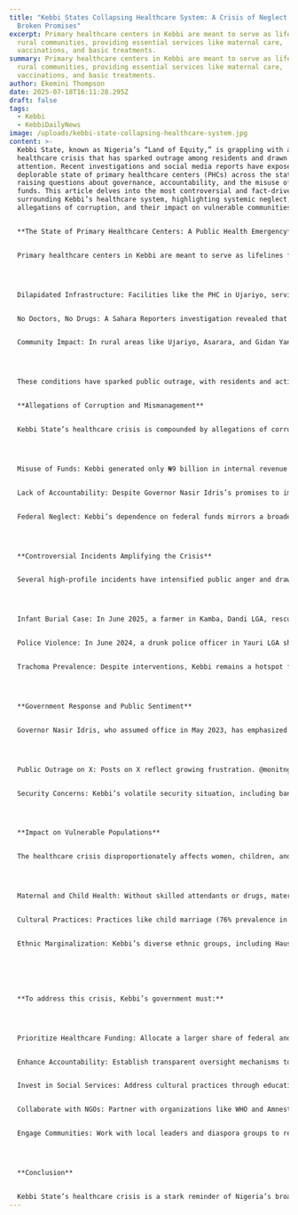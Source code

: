 ```yaml
---
title: "Kebbi States Collapsing Healthcare System: A Crisis of Neglect and
  Broken Promises"
excerpt: Primary healthcare centers in Kebbi are meant to serve as lifelines for
  rural communities, providing essential services like maternal care,
  vaccinations, and basic treatments.
summary: Primary healthcare centers in Kebbi are meant to serve as lifelines for
  rural communities, providing essential services like maternal care,
  vaccinations, and basic treatments.
author: Ekemini Thompson
date: 2025-07-18T16:11:28.295Z
draft: false
tags:
  - Kebbi
  - KebbiDailyNews
image: /uploads/kebbi-state-collapsing-healthcare-system.jpg
content: >-
  Kebbi State, known as Nigeria’s “Land of Equity,” is grappling with a dire
  healthcare crisis that has sparked outrage among residents and drawn national
  attention. Recent investigations and social media reports have exposed the
  deplorable state of primary healthcare centers (PHCs) across the state,
  raising questions about governance, accountability, and the misuse of public
  funds. This article delves into the most controversial and fact-driven issues
  surrounding Kebbi’s healthcare system, highlighting systemic neglect,
  allegations of corruption, and their impact on vulnerable communities.


  **The State of Primary Healthcare Centers: A Public Health Emergency**


  Primary healthcare centers in Kebbi are meant to serve as lifelines for rural communities, providing essential services like maternal care, vaccinations, and basic treatments. However, recent reports paint a grim picture:




  Dilapidated Infrastructure: Facilities like the PHC in Ujariyo, serving over 1,500 residents, are in total disrepair. Leaking roofs, broken equipment, and unsanitary conditions render them unusable. The PHC in Dabire, Argungu LGA, lacks functional toilets, forcing patients to use open spaces, compromising dignity and hygiene.


  No Doctors, No Drugs: A Sahara Reporters investigation revealed that many PHCs, including those in Birnin Kebbi, lack doctors and essential medications. Women risk their lives giving birth in facilities without skilled attendants or emergency equipment, contributing to Nigeria’s high maternal mortality rate of 512 deaths per 100,000 live births.


  Community Impact: In rural areas like Ujariyo, Asarara, and Gidan Yange, residents must travel long distances to access care, often at great personal cost. The absence of functional PHCs exacerbates preventable diseases like trachoma, which remains prevalent despite interventions.




  These conditions have sparked public outrage, with residents and activists on X platforms accusing the state government of neglecting healthcare despite federal allocations.


  **Allegations of Corruption and Mismanagement**


  Kebbi State’s healthcare crisis is compounded by allegations of corruption and mismanagement, fueling controversy:




  Misuse of Funds: Kebbi generated only ₦9 billion in internal revenue in 2022, relying heavily on federal allocations. Critics argue that these funds are not reaching critical sectors like healthcare. Posts on X have highlighted the state government’s purchase of 2023 model cars for officials while PHCs collapse, raising questions about priorities.


  Lack of Accountability: Despite Governor Nasir Idris’s promises to improve healthcare, there is little evidence of progress. The inauguration of the 10th Kebbi State Assembly in 2023 was touted as a step toward better governance, but activists argue that oversight mechanisms remain weak.


  Federal Neglect: Kebbi’s dependence on federal funds mirrors a broader national issue. Nigeria’s 2023 demonetization policy and fuel subsidy removal, implemented under President Bola Tinubu, have strained state economies, limiting resources for social services. However, critics argue that Kebbi’s leadership has failed to prioritize healthcare within these constraints.




  **Controversial Incidents Amplifying the Crisis**


  Several high-profile incidents have intensified public anger and drawn attention to Kebbi’s healthcare and social challenges:




  Infant Burial Case: In June 2025, a farmer in Kamba, Dandi LGA, rescued a newborn girl buried alive on his farmland. This shocking act, linked to cultural practices or desperation, underscores the lack of social services and healthcare support for vulnerable mothers.


  Police Violence: In June 2024, a drunk police officer in Yauri LGA shot and killed 20-year-old orphan Ahmed Ibrahim, highlighting issues of law enforcement misconduct and lack of oversight. Such incidents divert attention from healthcare reforms and erode public trust.


  Trachoma Prevalence: Despite interventions, Kebbi remains a hotspot for trachoma, a preventable eye disease. Surveys from 2014–2016 showed progress, but the lack of sustained investment in water, sanitation, and healthcare infrastructure has hindered elimination efforts.




  **Government Response and Public Sentiment**


  Governor Nasir Idris, who assumed office in May 2023, has emphasized agricultural development, particularly rice production, to reduce Kebbi’s reliance on federal funds. His administration signed trade protocols with Benin Republic to boost economic ties, but critics argue that these efforts sideline healthcare.




  Public Outrage on X: Posts on X reflect growing frustration. @monitng exposed the state of PHCs in Ujariyo and Dabire, calling for urgent action from @KBStGovt. @iam_bussie criticized Kebbi’s low revenue generation and poor living standards, ranking it among Nigeria’s least prosperous states.


  Security Concerns: Kebbi’s volatile security situation, including banditry and terrorism, further strains resources. In July 2025, Nigerian soldiers killed over 150 bandits in a Kebbi ambush, but such incidents divert funds from social services.




  **Impact on Vulnerable Populations**


  The healthcare crisis disproportionately affects women, children, and rural communities:




  Maternal and Child Health: Without skilled attendants or drugs, maternal and infant mortality rates remain high. The lack of antenatal care and emergency services exacerbates risks.


  Cultural Practices: Practices like child marriage (76% prevalence in Northwest Nigeria) and infanticide, as seen in the Kamba case, reflect systemic failures in education and healthcare access.


  Ethnic Marginalization: Kebbi’s diverse ethnic groups, including Hausa, Fulani, and Dakarki, face varying degrees of marginalization, with rural communities receiving less attention than urban centers like Birnin Kebbi.






  **To address this crisis, Kebbi’s government must:**




  Prioritize Healthcare Funding: Allocate a larger share of federal and state funds to repair PHCs, hire doctors, and stock medications.


  Enhance Accountability: Establish transparent oversight mechanisms to track healthcare spending and prevent mismanagement.


  Invest in Social Services: Address cultural practices through education and support for vulnerable mothers and children.


  Collaborate with NGOs: Partner with organizations like WHO and Amnesty International to improve trachoma elimination and maternal health programs.


  Engage Communities: Work with local leaders and diaspora groups to rebuild trust and prioritize rural healthcare.




  **Conclusion**


  Kebbi State’s healthcare crisis is a stark reminder of Nigeria’s broader challenges with governance, resource allocation, and systemic neglect. The collapse of PHCs, coupled with allegations of corruption and high-profile incidents like the Kamba infanticide, has fueled public outrage and demands for change. While Governor Idris’s administration focuses on agriculture and trade, the neglect of healthcare undermines Kebbi’s potential as a hub of equity and progress. Immediate action is needed to restore trust, save lives, and fulfill the state’s promise to its people.
---
```

